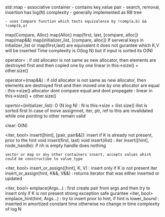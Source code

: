 std::map
	- associative container
	- contains key,value pair
	- search, removal, insertion has log(N) complexity
	- generally implemented as RB tree

	- uses Compare function which tests equivalence by !comp(a,b) && !comp(b,a)


map(Compare, Alloc)
map(Alloc)
map(first, last, [compare, alloc])
map(map&&)
map(initializer_list, [compare, alloc])
	If serveral keys in intializer_list or map(first,last) are equivalent it
	does not gurantee which K,V will be inserted
	Time complexity is O(log N) but if input is sorted its O(N)


operator= : if old allocator is not same as new allocator, then elements are
	destroyed first and then copied one by one
		linear in this->size() + other.size()

operator=(map&&) : if old allocator is not same as new allocator, then elements are
	destroyed first and then moved one by one
		allocator are equal : this->size()
		allocator dont compare equal and dont propagate : linear in this->size() + other.size()

opertor=(initializer_list):
	O (N log N) : N is this->size + ilist.size()
	ilist is sorted first
	In case of move assigmnet, iter, ptr, ref to this are invalidated while one pointing to other remain valid

clear: O(N) 

<iter, bool> insert([hint], [pair, pair&&]):  insert if K is already not present, prior to the hint
void insert(first, last)
void insert(ilist) : 
iter insert([hint], node_handle): if nh is empty handle does nothing 

	vector or map or any other containers insert, accepts values which could be constructibe to value_type

<iter, bool> insert_or_assign([hint], K, V) : insert only if K is not present
iter insert_or_assign(hint, K&&, V&&) : returns iterator that was either inserted or updated


<iter, bool> emplace(Args...) : first create pair from args and then try to insert only if K is not present
								strong exception safe gurantee
<iter, bool> emplace_hint(hint, Args...) : try to insert prior to hint, 
									if hint is lower_bound : inserted in amortized constant time
									otherwise no change in time complexity of log N



